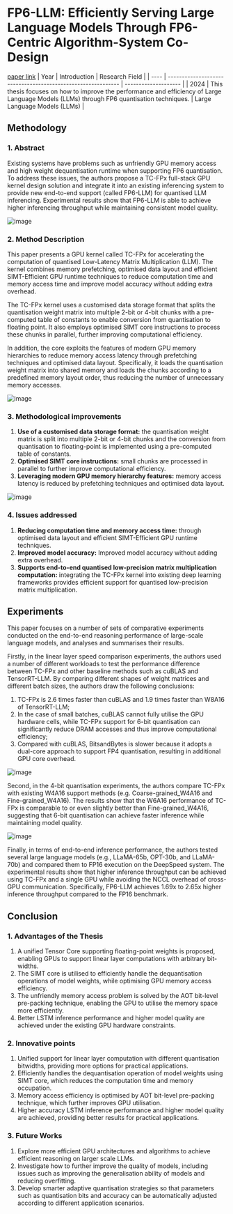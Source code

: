 # FP6-LLM: Efficiently Serving Large Language Models Through FP6-Centric Algorithm-System Co-Design
[paper link](https://arxiv.org/pdf/2401.14112) 
| Year | Introduction                                                         | Research Field                 |
| ---- | ------------------------------------------------------------ | -------------------- |
| 2024 | This thesis focuses on how to improve the performance and efficiency of Large Language Models (LLMs) through FP6 quantisation techniques.          |  Large Language Models (LLMs)        |

## Methodology

### 1. Abstract
Existing systems have problems such as unfriendly GPU memory access and high weight dequantisation runtime when supporting FP6 quantisation. To address these issues, the authors propose a TC-FPx full-stack GPU kernel design solution and integrate it into an existing inferencing system to provide new end-to-end support (called FP6-LLM) for quantised LLM inferencing. Experimental results show that FP6-LLM is able to achieve higher inferencing throughput while maintaining consistent model quality.

![image](https://github.com/user-attachments/assets/2e7876a9-f95c-40b3-a1c9-942ca6e7e7e7)

### 2. Method Description 
This paper presents a GPU kernel called TC-FPx for accelerating the computation of quantised Low-Latency Matrix Multiplication (LLM). The kernel combines memory prefetching, optimised data layout and efficient SIMT-Efficient GPU runtime techniques to reduce computation time and memory access time and improve model accuracy without adding extra overhead.

The TC-FPx kernel uses a customised data storage format that splits the quantisation weight matrix into multiple 2-bit or 4-bit chunks with a pre-computed table of constants to enable conversion from quantisation to floating point. It also employs optimised SIMT core instructions to process these chunks in parallel, further improving computational efficiency.

In addition, the core exploits the features of modern GPU memory hierarchies to reduce memory access latency through prefetching techniques and optimised data layout. Specifically, it loads the quantisation weight matrix into shared memory and loads the chunks according to a predefined memory layout order, thus reducing the number of unnecessary memory accesses.

![image](https://github.com/user-attachments/assets/a952562f-5487-4084-949d-660cb6c41c61)

### 3. Methodological improvements
  1. **Use of a customised data storage format:** the quantisation weight matrix is split into multiple 2-bit or 4-bit chunks and the conversion from quantisation to floating-point is implemented using a pre-computed table of constants.
  2. **Optimised SIMT core instructions:** small chunks are processed in parallel to further improve computational efficiency.
  3. **Leveraging modern GPU memory hierarchy features:** memory access latency is reduced by prefetching techniques and optimised data layout.

![image](https://github.com/user-attachments/assets/2bfd375f-3ec5-44ce-9969-5bfa8dd1372e)

### 4. Issues addressed 
  1. **Reducing computation time and memory access time:** through optimised data layout and efficient SIMT-Efficient GPU runtime techniques.
  2. **Improved model accuracy:** Improved model accuracy without adding extra overhead.
  3. **Supports end-to-end quantised low-precision matrix multiplication computation:** integrating the TC-FPx kernel into existing deep learning frameworks provides efficient support for quantised low-precision matrix multiplication.

## Experiments
This paper focuses on a number of sets of comparative experiments conducted on the end-to-end reasoning performance of large-scale language models, and analyses and summarises their results.

Firstly, in the linear layer speed comparison experiments, the authors used a number of different workloads to test the performance difference between TC-FPx and other baseline methods such as cuBLAS and TensorRT-LLM. By comparing different shapes of weight matrices and different batch sizes, the authors draw the following conclusions:

  1. TC-FPx is 2.6 times faster than cuBLAS and 1.9 times faster than W8A16 of TensorRT-LLM;
  2. In the case of small batches, cuBLAS cannot fully utilise the GPU hardware cells, while TC-FPx support for 6-bit quantisation can significantly reduce DRAM accesses and thus improve computational efficiency;
  3. Compared with cuBLAS, BitsandBytes is slower because it adopts a dual-core approach to support FP4 quantisation, resulting in additional GPU core overhead.

![image](https://github.com/user-attachments/assets/e42973bc-6d9d-4949-b939-2c0ec3ca7b6d)

Second, in the 4-bit quantisation experiments, the authors compare TC-FPx with existing W4A16 support methods (e.g. Coarse-grained_W4A16 and Fine-grained_W4A16). The results show that the W6A16 performance of TC-FPx is comparable to or even slightly better than Fine-grained_W4A16, suggesting that 6-bit quantisation can achieve faster inference while maintaining model quality.

![image](https://github.com/user-attachments/assets/d5fdc171-e093-4f75-a4f3-33e49237774d)

Finally, in terms of end-to-end inference performance, the authors tested several large language models (e.g., LLaMA-65b, OPT-30b, and LLaMA-70b) and compared them to FP16 execution on the DeepSpeed system. The experimental results show that higher inference throughput can be achieved using TC-FPx and a single GPU while avoiding the NCCL overhead of cross-GPU communication. Specifically, FP6-LLM achieves 1.69x to 2.65x higher inference throughput compared to the FP16 benchmark.
 
## Conclusion

### 1. Advantages of the Thesis
  1. A unified Tensor Core supporting floating-point weights is proposed, enabling GPUs to support linear layer computations with arbitrary bit-widths.
  2. The SIMT core is utilised to efficiently handle the dequantisation operations of model weights, while optimising GPU memory access efficiency.
  3. The unfriendly memory access problem is solved by the AOT bit-level pre-packing technique, enabling the GPU to utilise the memory space more efficiently.
  4. Better LSTM inference performance and higher model quality are achieved under the existing GPU hardware constraints.

### 2. Innovative points
  1. Unified support for linear layer computation with different quantisation bitwidths, providing more options for practical applications.
  2. Efficiently handles the dequantisation operation of model weights using SIMT core, which reduces the computation time and memory occupation.
  3. Memory access efficiency is optimised by AOT bit-level pre-packing technique, which further improves GPU utilisation.
  4. Higher accuracy LSTM inference performance and higher model quality are achieved, providing better results for practical applications.

### 3. Future Works
  1. Explore more efficient GPU architectures and algorithms to achieve efficient reasoning on larger scale LLMs.
  2. Investigate how to further improve the quality of models, including issues such as improving the generalisation ability of models and reducing overfitting.
  3. Develop smarter adaptive quantisation strategies so that parameters such as quantisation bits and accuracy can be automatically adjusted according to different application scenarios.   
